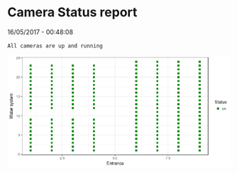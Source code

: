 Camera Status report
================
16/05/2017 - 00:48:08

    All cameras are up and running

![](camreport_files/figure-markdown_github/unnamed-chunk-2-1.png)
